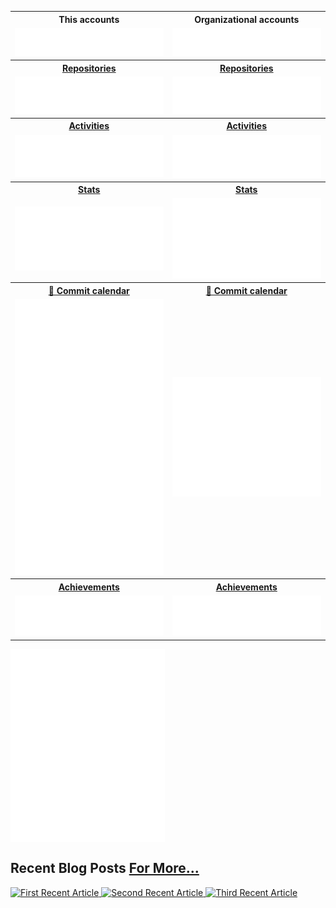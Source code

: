 <table>
  <tr>
    <th align="center">This accounts</th>
    <th align="center">Organizational accounts</th>
  </tr>
  <tr>
    <td align="center">
      <img alt="" width="400" src="./personal_header.svg" alt=""></img>
    </td>
    <td align="center">
      <img alt="" width="400" src="./work_header.svg" alt=""></img>
    </td>
  </tr>
  <tr>
  <tr>
    <th><a href="source/plugins/calendar/README.md">Repositories</a></th>
    <th><a href="source/plugins/calendar/README.md">Repositories</a></th>
  </tr>
    <td align="center">
      <img alt="" width="400" src="./personal_repositories.svg" alt=""></img>
    </td>
    <td align="center">
      <img alt="" width="400" src="./work_repositories.svg" alt=""></img>
    </td>
  </tr>
  <tr>
  <tr>
    <th><a href="source/plugins/calendar/README.md">Activities</a></th>
    <th><a href="source/plugins/calendar/README.md">Activities</a></th>
  </tr>
    <td align="center">
      <img alt="" width="400" src="./personal_acti_comm.svg" alt=""></img>
    </td>
    <td align="center">
      <img alt="" width="400" src="./work_acti_comm.svg" alt=""></img>
    </td>
  </tr>
  <tr>
  <tr>
    <th><a href="source/plugins/calendar/README.md">Stats</a></th>
    <th><a href="source/plugins/calendar/README.md">Stats</a></th>
  </tr>
    <td align="center">
      <img alt="" width="400" src="./personal_issue_pr_lang.svg" alt=""></img>
    </td>
    <td align="center">
      <img alt="" width="400" src="./work_issue_pr_lang.svg" alt=""></img>
    </td>
  </tr>
  <tr>
  <tr>
    <th><a href="source/plugins/calendar/README.md">📆 Commit calendar</a></th>
    <th><a href="source/plugins/calendar/README.md">📆 Commit calendar</a></th>
  </tr>
    <td align="center">
      <img alt="" width="400" src="./personal_calender.svg" alt=""></img>
    </td>
    <td align="center">
      <img alt="" width="400" src="./work_calender.svg" alt=""></img>
    </td>
  </tr>
  <!-- <tr>
  <tr>
    <th><a href="source/plugins/calendar/README.md">📆 Commit calendar</a></th>
    <th><a href="source/plugins/calendar/README.md">📆 Commit calendar</a></th>
  </tr>
    <td align="center">
      <img alt="" width="400" src="./personal_github-habits.svg" alt=""></img>
    </td>
    <td align="center">
      <img alt="" width="400" src="./work_github-habits.svg" alt=""></img>
    </td>
  </tr> -->
  <tr>
  <tr>
    <th><a href="source/plugins/calendar/README.md">Achievements</a></th>
    <th><a href="source/plugins/calendar/README.md">Achievements</a></th>
  </tr>
    <td align="center">
      <img alt="" width="400" src="./personal_achievements.svg" alt=""></img>
    </td>
    <td align="center">
      <img alt="" width="400" src="./work_achievements.svg" alt=""></img>
    </td>
  </tr>
</table>





<a href="https://leetcode.com/u/SarveshMishra/">
    <img align="center" width="49%" src="./leetcode.svg" />
</a>
</br>
<a href="https://wakatime.com/@SarveshMishra">
    <img align="center" width="49%" src="./wakatime.svg" />
</a>


<h2>Recent Blog Posts <a href="https://sarvesh.xyz/blog">For More...</a></h2>

<a target="_blank" href="https://github-readme-medium-recent-article.vercel.app/medium/@sarveshworld/0"><img src="https://github-readme-medium-recent-article.vercel.app/medium/@sarveshworld/0" alt="First Recent Article">
<a target="_blank" href="https://github-readme-medium-recent-article.vercel.app/medium/@sarveshworld/1"><img src="https://github-readme-medium-recent-article.vercel.app/medium/@sarveshworld/1" alt="Second Recent Article">
<a target="_blank" href="https://github-readme-medium-recent-article.vercel.app/medium/@sarveshworld/2"><img src="https://github-readme-medium-recent-article.vercel.app/medium/@sarveshworld/2" alt="Third Recent Article">
